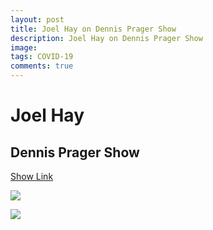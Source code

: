 ```yaml
---
layout: post
title: Joel Hay on Dennis Prager Show 
description: Joel Hay on Dennis Prager Show 
image: 
tags: COVID-19
comments: true
---
```

Joel Hay 
========

Dennis Prager Show 
------------------

[Show Link](https://drive.google.com/file/d/1ucsDjEQWvGhuWPXqMQOjcuU2XrYD4Hom/view)

![](https://lh4.googleusercontent.com/n26jaX9fuQoyNaFlqYHy_DTUZyjZD6W9aXlwtTso7D7cGYrC3KOaJ9lKLnHblho7H4GEQBp_=w1280)

![](https://lh5.googleusercontent.com/Z0ym5kUTNnrPqFnYFfdOl3t9c0R5QYxrz1YaSqJXkptj12G6rN82dUbpui6f23fL2QhxKxauN9C-uaFPFJmt0C6iiGGEUWgWQyt6ymOsS7upTQBHBSWH=w1280)
